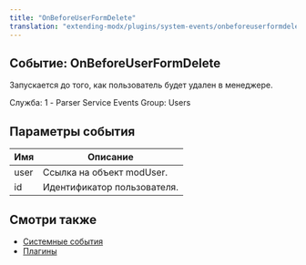 ```yaml
---
title: "OnBeforeUserFormDelete"
translation: "extending-modx/plugins/system-events/onbeforeuserformdelete"
---
```


## Событие: OnBeforeUserFormDelete

Запускается до того, как пользователь будет удален в менеджере.

Служба: 1 - Parser Service Events
Group: Users

## Параметры события

| Имя  | Описание                    |
| ---- | --------------------------- |
| user | Ссылка на объект modUser.   |
| id   | Идентификатор пользователя. |

## Смотри также

- [Системные события](extending-modx/plugins/system-events "Системные события")
- [Плагины](extending-modx/plugins "Плагины")
